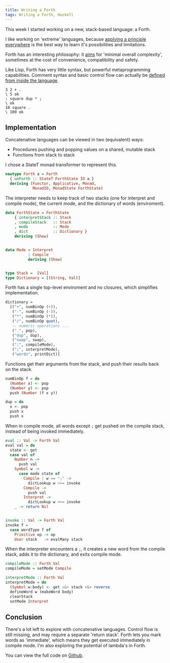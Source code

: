 ```yaml
---
title: Writing a Forth
tags: Writing a Forth, Haskell
---
```


This week I started working on a new, stack-based language: a Forth.

<!-- more -->

I like working on 'extreme' languages, because [applying a principle everywhere](http://blog.ezyang.com/2012/11/extremist-programming/) is the best way to learn it's possibilities and limitations.

Forth has an interesting philosophy: it [aims](http://www.ultratechnology.com/forththoughts.htm) for 'minimal overall complexity', sometimes at the cost of convenience, compatibility and safety.

Like Lisp, Forth has very little syntax, but powerful metaprogramming capabilities. Comment syntax and basic control flow can actually be [defined from inside the language](http://yosefk.com/blog/my-history-with-forth-stack-machines.html).


```forth
3 2 + .
\ 5 ok
: square dup * ;
\ ok
10 square .
\ 100 ok
```

## Implementation

Concatenative languages can be viewed in two (equivalent) ways:

- Procedures pushing and popping values on a shared, mutable stack
- Functions from stack to stack

I chose a StateT monad transformer to represent this.

```haskell
newtype Forth a = Forth
  { unForth :: StateT ForthState IO a }
  deriving (Functor, Applicative, Monad,
            MonadIO, MonadState ForthState)
```

The interpreter needs to keep track of two stacks (one for interpret and compile mode), the current mode, and the dictionary of words (enviroment).

```haskell
data ForthState = ForthState
    { interpretStack :: Stack
    , compileStack   :: Stack
    , mode           :: Mode
    , dict           :: Dictionary }
    deriving (Show)


data Mode = Interpret
          | Compile
          deriving (Show)


type Stack =  [Val]
type Dictionary = [(String, Val)]
```

Forth has a single top-level enviroment and no closures, which simplifies implementation.

```haskell
dictionary =
  [("+", numBinOp (+)),
   ("-", numBinOp (-)),
   ("*", numBinOp (*)),
   ("/", numBinOp quot),
   -- numeric operations ...
   (".", pop),
   ("dup", dup),
   ("swap", swap),
   (":", compileMode),
   (";", interpretMode),
   ("words", printDict)]
```

Functions get their arguments from the stack, and push their results back on the stack.

```haskell
numBinOp f = do
  (Number x) <- pop
  (Number y) <- pop
  push (Number (f x y))

dup = do
  x <- pop
  push x
  push x
```

When in compile mode, all words except `;` get pushed on the compile stack, instead of being invoked immediately.

```haskell
eval :: Val -> Forth Val
eval val = do
  state <- get
  case val of
    Number n ->
      push val
    Symbol w ->
      case mode state of
        Compile | w == ";" ->
          dictLookup w >>= invoke
        Compile ->
          push val
        Interpret ->
          dictLookup w >>= invoke
    _ -> return Nil


invoke :: Val -> Forth Val
invoke f =
  case wordType f of
    Primitive op -> op
    User stack   -> evalMany stack
```

When the interpreter encounters a `;`, it creates a new word from the compile stack, adds it to the dictionary, and exits compile mode.

```haskell
compileMode :: Forth Val
compileMode = setMode Compile

interpretMode :: Forth Val
interpretMode = do
  (Symbol w:body) <- get <&> stack <&> reverse
  defineWord w (makeWord body)
  clearStack
  setMode Interpret
```

## Conclusion
There's a lot left to explore with concatenative languages.
Control flow is still missing, and may require a separate 'return stack'.
Forth lets you mark words as 'immediate', which means they get executed immediately in compile mode.
I'm also exploring the potential of lambda's in Forth.

You can view the full code on [Github](https://github.com/reinvdwoerd/forth).

